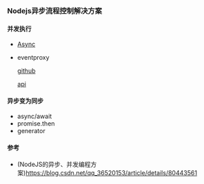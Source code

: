 ### Nodejs异步流程控制解决方案

#### 并发执行
+ [Async](http://blog.fens.me/nodejs-async/)

+ eventproxy

  [github](https://github.com/JacksonTian/eventproxy)
  
  [api](http://eventproxy.html5ify.com/api.html)
  
  
#### 异步变为同步

+ async/await
+ promise.then
+ generator







#### 参考
+ (NodeJS的异步、并发编程方案)https://blog.csdn.net/qq_36520153/article/details/80443561
